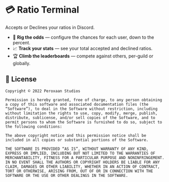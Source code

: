 # 💳 Ratio Terminal

Accepts or Declines your ratios in Discord.

-   🎲 **Rig the odds** &mdash; configure the chances for each user, down to the percent.
-   📈 **Track your stats** &mdash; see your total accepted and declined ratios.
-   🏆 **Climb the leaderboards** &mdash; compete against others, per-guild or globally.

## 📜 License

    Copyright © 2022 Peroxaan Studios

    Permission is hereby granted, free of charge, to any person obtaining a copy of this software and associated documentation files (the “Software”), to deal in the Software without restriction, including without limitation the rights to use, copy, modify, merge, publish, distribute, sublicense, and/or sell copies of the Software, and to permit persons to whom the Software is furnished to do so, subject to the following conditions:

    The above copyright notice and this permission notice shall be included in all copies or substantial portions of the Software.

    THE SOFTWARE IS PROVIDED “AS IS”, WITHOUT WARRANTY OF ANY KIND, EXPRESS OR IMPLIED, INCLUDING BUT NOT LIMITED TO THE WARRANTIES OF MERCHANTABILITY, FITNESS FOR A PARTICULAR PURPOSE AND NONINFRINGEMENT. IN NO EVENT SHALL THE AUTHORS OR COPYRIGHT HOLDERS BE LIABLE FOR ANY CLAIM, DAMAGES OR OTHER LIABILITY, WHETHER IN AN ACTION OF CONTRACT, TORT OR OTHERWISE, ARISING FROM, OUT OF OR IN CONNECTION WITH THE SOFTWARE OR THE USE OR OTHER DEALINGS IN THE SOFTWARE.

